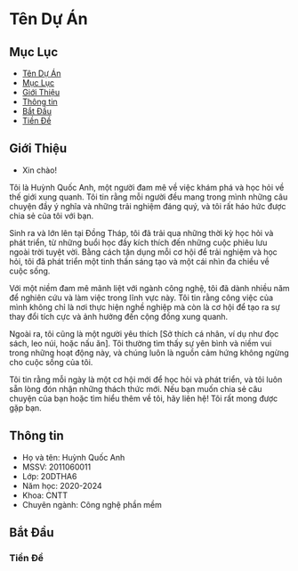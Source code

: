 # Tên Dự Án


## Mục Lục
- [Tên Dự Án](#Tên-Dự-Án)
- [Mục Lục](#Mục-Lục)
- [Giới Thiệu](#giới-thiệu)
- [Thông tin](#Thông-tin)
- [ Bắt Đầu](#Bắt-Đầu)
- [Tiền Đề](#giới-thiệu)

## Giới Thiệu
* Xin chào!

Tôi là Huỳnh Quốc Anh, một người đam mê về việc khám phá và học hỏi về thế giới xung quanh. Tôi tin rằng mỗi người đều mang trong mình những câu chuyện đầy ý nghĩa và những trải nghiệm đáng quý, và tôi rất háo hức được chia sẻ của tôi với bạn.

Sinh ra và lớn lên tại Đồng Tháp, tôi đã trải qua những thời kỳ học hỏi và phát triển, từ những buổi học đầy kích thích đến những cuộc phiêu lưu ngoài trời tuyệt vời. Bằng cách tận dụng mỗi cơ hội để trải nghiệm và học hỏi, tôi đã phát triển một tinh thần sáng tạo và một cái nhìn đa chiều về cuộc sống.

Với một niềm đam mê mãnh liệt với ngành công nghệ, tôi đã dành nhiều năm để nghiên cứu và làm việc trong lĩnh vực này. Tôi tin rằng công việc của mình không chỉ là nơi thực hiện nghề nghiệp mà còn là cơ hội để tạo ra sự thay đổi tích cực và ảnh hưởng đến cộng đồng xung quanh.

Ngoài ra, tôi cũng là một người yêu thích [Sở thích cá nhân, ví dụ như đọc sách, leo núi, hoặc nấu ăn]. Tôi thường tìm thấy sự yên bình và niềm vui trong những hoạt động này, và chúng luôn là nguồn cảm hứng không ngừng cho cuộc sống của tôi.

Tôi tin rằng mỗi ngày là một cơ hội mới để học hỏi và phát triển, và tôi luôn sẵn lòng đón nhận những thách thức mới. Nếu bạn muốn chia sẻ câu chuyện của bạn hoặc tìm hiểu thêm về tôi, hãy liên hệ! Tôi rất mong được gặp bạn.
## Thông tin
* Họ và tên: Huỳnh Quốc Anh
* MSSV: 2011060011
* Lớp: 20DTHA6
* Năm học: 2020-2024
* Khoa: CNTT
* Chuyên ngành: Công nghệ phần mềm

## Bắt Đầu


### Tiền Đề



